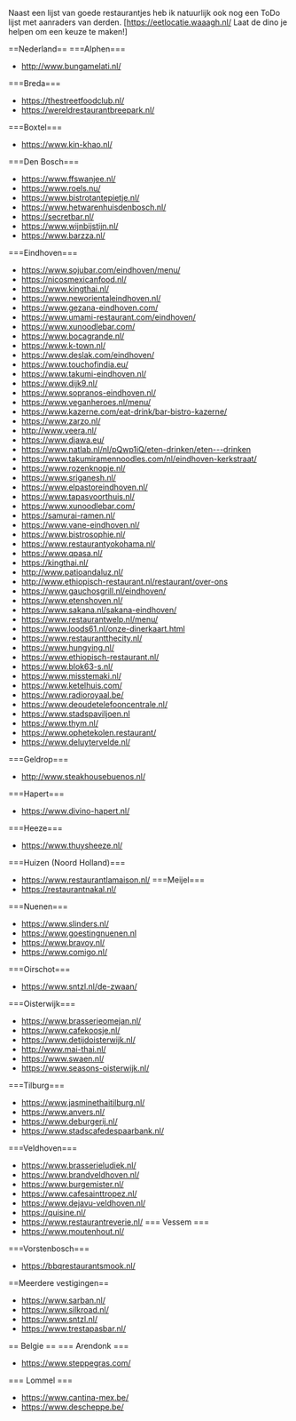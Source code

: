 Naast een lijst van goede restaurantjes heb ik natuurlijk ook nog een ToDo lijst met aanraders van derden. [https://eetlocatie.waaagh.nl/ Laat de dino je helpen om een keuze te maken!]
 
==Nederland==
===Alphen===
* http://www.bungamelati.nl/

===Breda===
* https://thestreetfoodclub.nl/
* https://wereldrestaurantbreepark.nl/

===Boxtel===
* https://www.kin-khao.nl/

===Den Bosch===
* https://www.ffswanjee.nl/
* https://www.roels.nu/
* https://www.bistrotantepietje.nl/
* https://www.hetwarenhuisdenbosch.nl/
* https://secretbar.nl/
* https://www.wijnbijstijn.nl/
* https://www.barzza.nl/

===Eindhoven===
* https://www.sojubar.com/eindhoven/menu/
* https://nicosmexicanfood.nl/
* https://www.kingthai.nl/
* https://www.neworientaleindhoven.nl/
* https://www.gezana-eindhoven.com/
* https://www.umami-restaurant.com/eindhoven/
* https://www.xunoodlebar.com/
* https://www.bocagrande.nl/
* https://www.k-town.nl/
* https://www.deslak.com/eindhoven/
* https://www.touchofindia.eu/
* https://www.takumi-eindhoven.nl/
* https://www.dijk9.nl/
* https://www.sopranos-eindhoven.nl/
* https://www.veganheroes.nl/menu/
* https://www.kazerne.com/eat-drink/bar-bistro-kazerne/
* https://www.zarzo.nl/
* http://www.veera.nl/
* https://www.djawa.eu/
* https://www.natlab.nl/nl/pQwp1iQ/eten-drinken/eten---drinken
* https://www.takumiramennoodles.com/nl/eindhoven-kerkstraat/
* https://www.rozenknopje.nl/
* https://www.sriganesh.nl/
* https://www.elpastoreindhoven.nl/
* https://www.tapasvoorthuis.nl/
* https://www.xunoodlebar.com/
* https://samurai-ramen.nl/
* https://www.vane-eindhoven.nl/
* https://www.bistrosophie.nl/
* https://www.restaurantyokohama.nl/
* https://www.qpasa.nl/
* https://kingthai.nl/
* http://www.patioandaluz.nl/
* http://www.ethiopisch-restaurant.nl/restaurant/over-ons
* https://www.gauchosgrill.nl/eindhoven/
* https://www.etenshoven.nl/
* https://www.sakana.nl/sakana-eindhoven/
* https://www.restaurantwelp.nl/menu/
* https://www.loods61.nl/onze-dinerkaart.html
* https://www.restaurantthecity.nl/
* https://www.hungying.nl/
* https://www.ethiopisch-restaurant.nl/
* https://www.blok63-s.nl/
* https://www.misstemaki.nl/
* https://www.ketelhuis.com/
* https://www.radioroyaal.be/
* https://www.deoudetelefooncentrale.nl/
* https://www.stadspaviljoen.nl
* https://www.thym.nl/
* https://www.ophetekolen.restaurant/
* https://www.deluytervelde.nl/

===Geldrop===
* http://www.steakhousebuenos.nl/

===Hapert===
* https://www.divino-hapert.nl/

===Heeze===
* https://www.thuysheeze.nl/

===Huizen (Noord Holland)===
* https://www.restaurantlamaison.nl/
===Meijel===
* https://restaurantnakal.nl/

===Nuenen===
* https://www.slinders.nl/
* https://www.goestingnuenen.nl
* https://www.bravoy.nl/
* https://www.comigo.nl/

===Oirschot===
* https://www.sntzl.nl/de-zwaan/

===Oisterwijk===
* https://www.brasserieomejan.nl/
* https://www.cafekoosje.nl/
* https://www.detijdoisterwijk.nl/
* http://www.mai-thai.nl/
* https://www.swaen.nl/
* https://www.seasons-oisterwijk.nl/

===Tilburg===
* https://www.jasminethaitilburg.nl/
* https://www.anvers.nl/
* https://www.deburgerij.nl/
* https://www.stadscafedespaarbank.nl/

===Veldhoven===
* https://www.brasserieludiek.nl/
* https://www.brandveldhoven.nl/
* https://www.burgemister.nl/
* https://www.cafesainttropez.nl/
* https://www.dejavu-veldhoven.nl/
* https://quisine.nl/
* https://www.restaurantreverie.nl/
=== Vessem ===
* https://www.moutenhout.nl/

===Vorstenbosch===
* https://bbqrestaurantsmook.nl/

==Meerdere vestigingen==
* https://www.sarban.nl/
* https://www.silkroad.nl/
* https://www.sntzl.nl/
* https://www.trestapasbar.nl/

== Belgie ==
=== Arendonk ===
* https://www.steppegras.com/

=== Lommel ===
* https://www.cantina-mex.be/
* https://www.descheppe.be/
